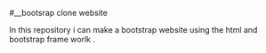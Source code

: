 #__bootsrap clone website

In this repository i can make a bootstrap website using the html and bootstrap frame worlk .
